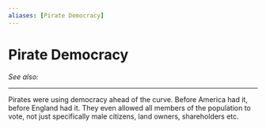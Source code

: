 ```yaml
---
aliases: [Pirate Democracy]
---
```

# Pirate Democracy
*See also:* 
___
Pirates were using democracy ahead of the curve. Before America had it, before England had it. They even allowed all members of the population to vote, not just specifically male citizens, land owners, shareholders etc.

